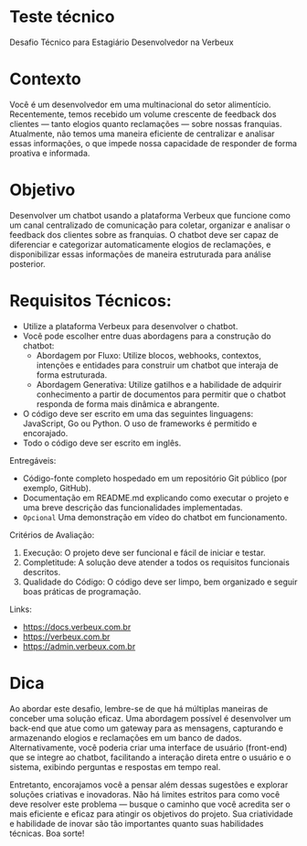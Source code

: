 # Teste técnico
Desafio Técnico para Estagiário Desenvolvedor na Verbeux

# Contexto
Você é um desenvolvedor em uma multinacional do setor alimentício. Recentemente, temos recebido um volume crescente de feedback dos clientes — tanto elogios quanto reclamações — sobre nossas franquias. Atualmente, não temos uma maneira eficiente de centralizar e analisar essas informações, o que impede nossa capacidade de responder de forma proativa e informada.

# Objetivo
Desenvolver um chatbot usando a plataforma Verbeux que funcione como um canal centralizado de comunicação para coletar, organizar e analisar o feedback dos clientes sobre as franquias. O chatbot deve ser capaz de diferenciar e categorizar automaticamente elogios de reclamações, e disponibilizar essas informações de maneira estruturada para análise posterior.

# Requisitos Técnicos:
- Utilize a plataforma Verbeux para desenvolver o chatbot.
- Você pode escolher entre duas abordagens para a construção do chatbot:
  - Abordagem por Fluxo: Utilize blocos, webhooks, contextos, intenções e entidades para construir um chatbot que interaja de forma estruturada.
  - Abordagem Generativa: Utilize gatilhos e a habilidade de adquirir conhecimento a partir de documentos para permitir que o chatbot responda de forma mais dinâmica e abrangente.
- O código deve ser escrito em uma das seguintes linguagens: JavaScript, Go ou Python. O uso de frameworks é permitido e encorajado.
- Todo o código deve ser escrito em inglês.

Entregáveis:
- Código-fonte completo hospedado em um repositório Git público (por exemplo, GitHub).
- Documentação em README.md explicando como executar o projeto e uma breve descrição das funcionalidades implementadas.
- `Opcional` Uma demonstração em vídeo do chatbot em funcionamento.

Critérios de Avaliação:
1. Execução: O projeto deve ser funcional e fácil de iniciar e testar.
2. Completitude: A solução deve atender a todos os requisitos funcionais descritos.
3. Qualidade do Código: O código deve ser limpo, bem organizado e seguir boas práticas de programação.

Links:
- https://docs.verbeux.com.br
- https://verbeux.com.br
- https://admin.verbeux.com.br

# Dica
Ao abordar este desafio, lembre-se de que há múltiplas maneiras de conceber uma solução eficaz. Uma abordagem possível é desenvolver um back-end que atue como um gateway para as mensagens, capturando e armazenando elogios e reclamações em um banco de dados. Alternativamente, você poderia criar uma interface de usuário (front-end) que se integre ao chatbot, facilitando a interação direta entre o usuário e o sistema, exibindo perguntas e respostas em tempo real.

Entretanto, encorajamos você a pensar além dessas sugestões e explorar soluções criativas e inovadoras. Não há limites estritos para como você deve resolver este problema — busque o caminho que você acredita ser o mais eficiente e eficaz para atingir os objetivos do projeto. Sua criatividade e habilidade de inovar são tão importantes quanto suas habilidades técnicas. Boa sorte! 
